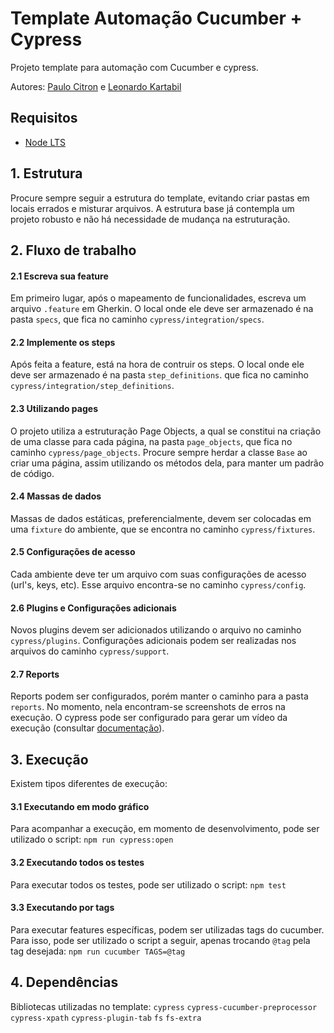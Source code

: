 # Template Automação Cucumber + Cypress
Projeto template para automação com Cucumber e cypress.

Autores: [Paulo Citron](paulo.citron@compasso.com.br) e [Leonardo Kartabil](leonardo.kartabil@compasso.com.br)

## Requisitos
- [Node LTS](https://nodejs.org/pt-br/)

## 1. Estrutura
Procure sempre seguir a estrutura do template, evitando criar pastas em locais errados e misturar arquivos.
A estrutura base já contempla um projeto robusto e não há necessidade de mudança na estruturação.

## 2. Fluxo de trabalho
#### 2.1 Escreva sua feature
Em primeiro lugar, após o mapeamento de funcionalidades, escreva um arquivo `.feature` em Gherkin.
O local onde ele deve ser armazenado é na pasta `specs`, que fica no caminho `cypress/integration/specs`.

#### 2.2 Implemente os steps
Após feita a feature, está na hora de contruir os steps.
O local onde ele deve ser armazenado é na pasta `step_definitions`. que fica no caminho `cypress/integration/step_definitions`.

#### 2.3 Utilizando pages
O projeto utiliza a estruturação Page Objects, a qual se constitui na criação de uma classe para cada página, na pasta `page_objects`, que fica no caminho `cypress/page_objects`.
Procure sempre herdar a classe `Base` ao criar uma página, assim utilizando os métodos dela, para manter um padrão de código.

#### 2.4 Massas de dados
Massas de dados estáticas, preferencialmente, devem ser colocadas em uma `fixture` do ambiente, que se encontra no caminho `cypress/fixtures`.

#### 2.5 Configurações de acesso
Cada ambiente deve ter um arquivo com suas configurações de acesso (url's, keys, etc).
Esse arquivo encontra-se no caminho `cypress/config`.

#### 2.6 Plugins e Configurações adicionais
Novos plugins devem ser adicionados utilizando o arquivo no caminho `cypress/plugins`. Configurações adicionais podem ser realizadas nos arquivos do caminho `cypress/support`.

#### 2.7 Reports
Reports podem ser configurados, porém manter o caminho para a pasta `reports`.
No momento, nela encontram-se screenshots de erros na execução. O cypress pode ser configurado para gerar um vídeo da execução (consultar [documentação](https://docs.cypress.io/guides/overview/why-cypress.html#In-a-nutshell)).

## 3. Execução
Existem tipos diferentes de execução:

#### 3.1 Executando em modo gráfico
Para acompanhar a execução, em momento de desenvolvimento, pode ser utilizado o script:
`npm run cypress:open`

#### 3.2 Executando todos os testes
Para executar todos os testes, pode ser utilizado o script:
`npm test`

#### 3.3 Executando por tags
Para executar features específicas, podem ser utilizadas tags do cucumber.
Para isso, pode ser utilizado o script a seguir, apenas trocando `@tag` pela tag desejada:
`npm run cucumber TAGS=@tag`

## 4. Dependências
Bibliotecas utilizadas no template:
`cypress`
`cypress-cucumber-preprocessor`
`cypress-xpath`
`cypress-plugin-tab`
`fs`
`fs-extra`

